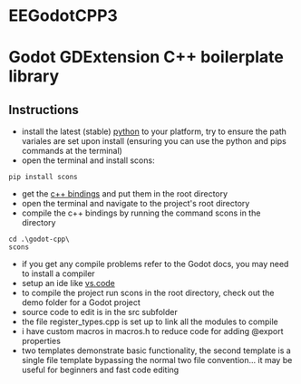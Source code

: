 # EEGodotCPP3
# Godot GDExtension C++ boilerplate library

## Instructions
- install the latest (stable) [python](https://www.python.org/downloads/) to your platform, try to ensure the path variales are set upon install (ensuring you can use the python and pips commands at the terminal)
- open the terminal and install scons:
```
pip install scons
```
- get the [c++ bindings](https://github.com/godotengine/godot-cpp/tree/4.3) and put them in the root directory
- open the terminal and navigate to the project's root directory
- compile the c++ bindings by running the command scons in the directory
```
cd .\godot-cpp\
scons
```
- if you get any compile problems refer to the Godot docs, you may need to install a compiler
- setup an ide like [vs.code](https://code.visualstudio.com/)
- to compile the project run scons in the root directory, check out the demo folder for a Godot project
- source code to edit is in the src subfolder
- the file register_types.cpp is set up to link all the modules to compile
- i have custom macros in macros.h to reduce code for adding @export properties
- two templates demonstrate basic functionality, the second template is a single file template bypassing the normal two file convention... it may be useful for beginners and fast code editing
